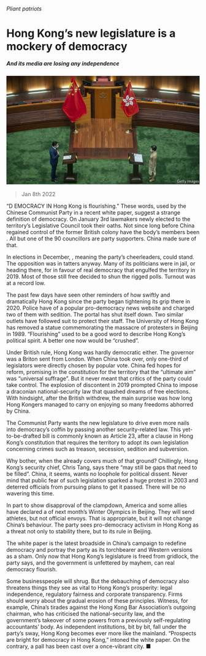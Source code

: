 ###### Pliant patriots

# Hong Kong’s new legislature is a mockery of democracy 

##### And its media are losing any independence 

![image](images/20220108_ldp501.jpg) 

> Jan 8th 2022 

“D EMOCRACY IN Hong Kong is flourishing.” These words, used by the Chinese Communist Party in a recent white paper, suggest a strange definition of democracy. On January 3rd lawmakers newly elected to the territory’s Legislative Council took their oaths. Not since long before China regained control of the former British colony have the body’s members been . All but one of the 90 councillors are party supporters. China made sure of that.

In elections in December, , meaning the party’s cheerleaders, could stand. The opposition was in tatters anyway. Many of its politicians were in jail, or heading there, for  in favour of real democracy that engulfed the territory in 2019. Most of those still free decided to shun the rigged polls. Turnout was at a record low.


The past few days have seen other reminders of how swiftly and dramatically Hong Kong  since the party began tightening its grip there in 2020. Police have  of a popular pro-democracy news website and charged two of them with sedition. The portal has shut itself down. Two similar outlets have followed suit to protect their staff. The University of Hong Kong has removed a statue commemorating the massacre of protesters in Beijing in 1989. “Flourishing” used to be a good word to describe Hong Kong’s political spirit. A better one now would be “crushed”.

Under British rule, Hong Kong was hardly democratic either. The governor was a Briton sent from London. When China took over, only one-third of legislators were directly chosen by popular vote. China fed hopes for reform, promising in the constitution for the territory that the “ultimate aim” was “universal suffrage”. But it never meant that critics of the party could take control. The explosion of discontent in 2019 prompted China to impose a draconian national-security law that quashed dreams of free elections. With hindsight, after the British withdrew, the main surprise was how long Hong Kongers managed to carry on enjoying so many freedoms abhorred by China.

The Communist Party wants the new legislature to drive even more nails into democracy’s coffin by passing another security-related law. This yet-to-be-drafted bill is commonly known as Article 23, after a clause in Hong Kong’s constitution that requires the territory to adopt its own legislation concerning crimes such as treason, secession, sedition and subversion.

Why bother, when the  already covers much of that ground? Chillingly, Hong Kong’s security chief, Chris Tang, says there “may still be gaps that need to be filled”. China, it seems, wants no loophole for political dissent. Never mind that public fear of such legislation sparked a huge protest in 2003 and deterred officials from pursuing plans to get it passed. There will be no wavering this time.

In part to show disapproval of the clampdown, America and some allies have declared a  of next month’s Winter Olympics in Beijing. They will send athletes, but not official envoys. That is appropriate, but it will not change China’s behaviour. The party sees pro-democracy activism in Hong Kong as a threat not only to stability there, but to its rule in Beijing.

The white paper is the latest broadside in China’s campaign to redefine democracy and portray the party as its torchbearer and Western versions as a sham. Only now that Hong Kong’s legislature is freed from gridlock, the party says, and the government is unfettered by mayhem, can real democracy flourish.

Some businesspeople will shrug. But the debauching of democracy also threatens things they see as vital to Hong Kong’s prosperity: legal independence, regulatory fairness and corporate transparency. Firms should worry about the gradual erosion of these principles. Witness, for example, China’s tirades against the Hong Kong Bar Association’s outgoing chairman, who has criticised the national-security law, and the government’s takeover of some powers from a previously self-regulating accountants’ body. As independent institutions, bit by bit, fall under the party’s sway, Hong Kong becomes ever more like the mainland. “Prospects are bright for democracy in Hong Kong,” intoned the white paper. On the contrary, a pall has been cast over a once-vibrant city. ■

